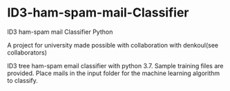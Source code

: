 # ID3-ham-spam-mail-Classifier
ID3 ham-spam mail Classifier Python

A project for university made possible with collaboration with denkoul(see collaborators)

ID3 tree ham-spam email classifier with python 3.7. Sample training files are provided. Place mails in the input folder for the machine learning algorithm to classify.
